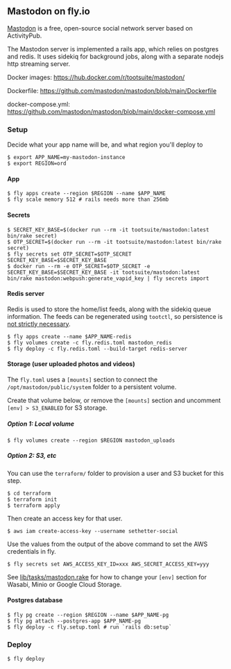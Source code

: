 ## Mastodon on fly.io

[Mastodon](https://github.com/mastodon/mastodon) is a free, open-source social
network server based on ActivityPub.

The Mastodon server is implemented a rails app, which relies on postgres and
redis. It uses sidekiq for background jobs, along with a separate nodejs http
streaming server.

Docker images: https://hub.docker.com/r/tootsuite/mastodon/

Dockerfile: https://github.com/mastodon/mastodon/blob/main/Dockerfile

docker-compose.yml:
https://github.com/mastodon/mastodon/blob/main/docker-compose.yml

### Setup

Decide what your app name will be, and what region you'll deploy to

```
$ export APP_NAME=my-mastodon-instance
$ export REGION=ord
```

#### App

```
$ fly apps create --region $REGION --name $APP_NAME
$ fly scale memory 512 # rails needs more than 256mb
```

#### Secrets

```
$ SECRET_KEY_BASE=$(docker run --rm -it tootsuite/mastodon:latest bin/rake secret)
$ OTP_SECRET=$(docker run --rm -it tootsuite/mastodon:latest bin/rake secret)
$ fly secrets set OTP_SECRET=$OTP_SECRET SECRET_KEY_BASE=$SECRET_KEY_BASE
$ docker run --rm -e OTP_SECRET=$OTP_SECRET -e SECRET_KEY_BASE=$SECRET_KEY_BASE -it tootsuite/mastodon:latest bin/rake mastodon:webpush:generate_vapid_key | fly secrets import
```

#### Redis server

Redis is used to store the home/list feeds, along with the sidekiq queue
information. The feeds can be regenerated using `tootctl`, so persistence is
[not strictly necessary](https://docs.joinmastodon.org/admin/backups/#failure).

```
$ fly apps create --name $APP_NAME-redis
$ fly volumes create -c fly.redis.toml mastodon_redis
$ fly deploy -c fly.redis.toml --build-target redis-server
```

#### Storage (user uploaded photos and videos)

The `fly.toml` uses a `[mounts]` section to connect the
`/opt/mastodon/public/system` folder to a persistent volume.

Create that volume below, or remove the `[mounts]` section and uncomment
`[env] > S3_ENABLED` for S3 storage.

##### Option 1: Local volume

```
$ fly volumes create --region $REGION mastodon_uploads
```

##### Option 2: S3, etc

You can use the `terraform/` folder to provision a user and S3 bucket for this
step.

```
$ cd terraform
$ terraform init
$ terraform apply
```

Then create an access key for that user.

```
$ aws iam create-access-key --username sethetter-social
```

Use the values from the output of the above command to set the AWS credentials
in fly.

```
$ fly secrets set AWS_ACCESS_KEY_ID=xxx AWS_SECRET_ACCESS_KEY=yyy
```

See
[lib/tasks/mastodon.rake](https://github.com/mastodon/mastodon/blob/5ba46952af87e42a64962a34f7ec43bc710bdcaf/lib/tasks/mastodon.rake#L137)
for how to change your `[env]` section for Wasabi, Minio or Google Cloud
Storage.

#### Postgres database

```
$ fly pg create --region $REGION --name $APP_NAME-pg
$ fly pg attach --postgres-app $APP_NAME-pg
$ fly deploy -c fly.setup.toml # run `rails db:setup`
```

### Deploy

```
$ fly deploy
```
